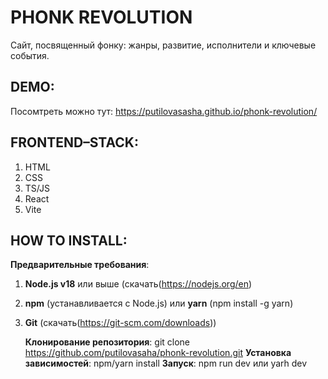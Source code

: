 # PHONK REVOLUTION

Сайт, посвященный фонку: жанры, развитие, исполнители и ключевые события.




## DEMO:

Посомтреть можно тут: https://putilovasasha.github.io/phonk-revolution/


## FRONTEND–STACK:
1. HTML 
2. CSS
3. TS/JS
4. React
5. Vite

## HOW TO INSTALL:
**Предварительные требования**:
1. **Node.js v18** или выше (скачать(https://nodejs.org/en)
2. **npm** (устанавливается с Node.js) или **yarn** (npm install -g yarn)
3. **Git** (скачать(https://git-scm.com/downloads))

   **Клонирование репозитория**: git clone https://github.com/putilovasaha/phonk-revolution.git
   **Установка зависимостей**: npm/yarn install
   **Запуск**: npm run dev или yarh dev
   
   
   

